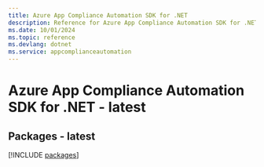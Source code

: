 ```yaml
---
title: Azure App Compliance Automation SDK for .NET
description: Reference for Azure App Compliance Automation SDK for .NET
ms.date: 10/01/2024
ms.topic: reference
ms.devlang: dotnet
ms.service: appcomplianceautomation
---
```

# Azure App Compliance Automation SDK for .NET - latest
## Packages - latest
[!INCLUDE [packages](app-compliance-automation-index.md)]